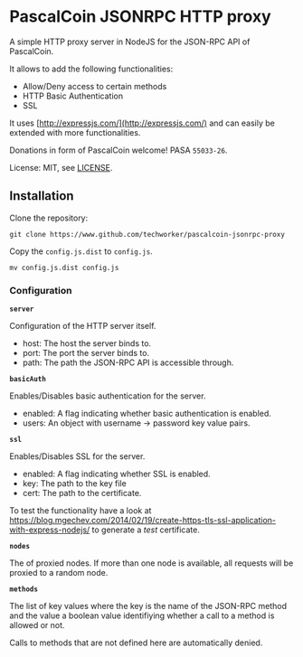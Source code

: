 # PascalCoin JSONRPC HTTP proxy

A simple HTTP proxy server in NodeJS for the JSON-RPC API of PascalCoin.

It allows to add the following functionalities:

 - Allow/Deny access to certain methods
 - HTTP Basic Authentication
 - SSL

It uses [http://expressjs.com/](http://expressjs.com/) and can easily be 
extended with more functionalities.

Donations in form of PascalCoin welcome! PASA `55033-26`.

License: MIT, see [LICENSE](/techworker/pascalcoin-rpc-proxy/LICENSE).

## Installation

Clone the repository:

```
git clone https://www.github.com/techworker/pascalcoin-jsonrpc-proxy
```

Copy the `config.js.dist` to `config.js`.

```
mv config.js.dist config.js
```

### Configuration

**`server`**

Configuration of the HTTP server itself.

 - host: The host the server binds to.
 - port: The port the server binds to.
 - path: The path the JSON-RPC API is accessible through.

**`basicAuth`**

Enables/Disables basic authentication for the server.

 - enabled: A flag indicating whether basic authentication is enabled.
 - users: An object with username -> password key value pairs.

**`ssl`**

Enables/Disables SSL for the server.

 - enabled: A flag indicating whether SSL is enabled.
 - key: The path to the key file
 - cert: The path to the certificate.
  
To test the functionality have a look at https://blog.mgechev.com/2014/02/19/create-https-tls-ssl-application-with-express-nodejs/ to generate a *test* certificate.
  
**`nodes`**

The of proxied nodes. If more than one node is available, all requests will be
proxied to a random node.

**`methods`**

The list of key values where the key is the name of the JSON-RPC method and the
value a boolean value identifiying whether a call to a method is allowed or not.

Calls to methods that are not defined here are automatically denied.